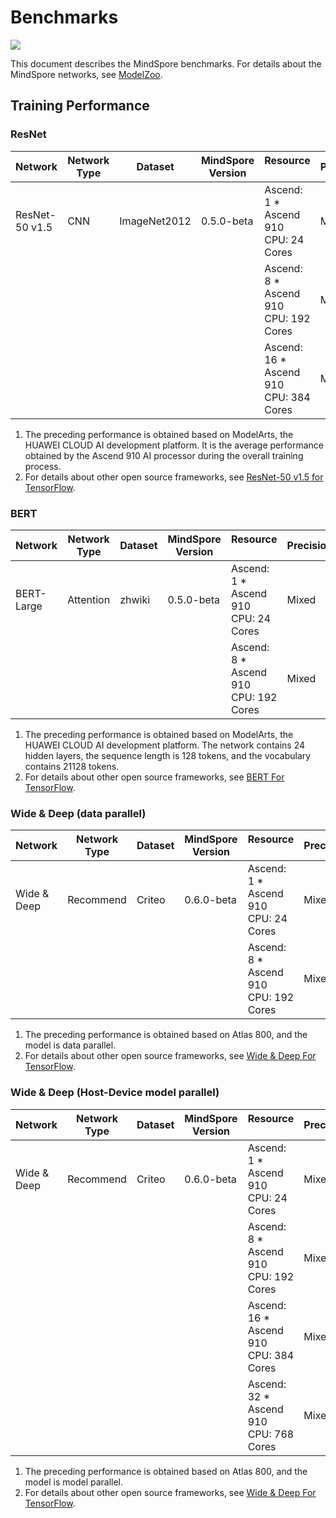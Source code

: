 # Benchmarks

<a href="https://gitee.com/mindspore/docs/blob/r1.11/docs/mindspore/source_en/note/benchmark.md" target="_blank"><img src="https://mindspore-website.obs.cn-north-4.myhuaweicloud.com/website-images/r1.11/resource/_static/logo_source_en.png"></a>

This document describes the MindSpore benchmarks.
For details about the MindSpore networks, see [ModelZoo](https://gitee.com/mindspore/models/blob/r1.11/README.md#).

## Training Performance

### ResNet

| Network | Network Type | Dataset | MindSpore Version | Resource &nbsp; &nbsp; &nbsp; &nbsp; &nbsp; &nbsp; &nbsp; &nbsp; | Precision | Batch Size | Throughput | Speedup |
| --- | --- | --- | --- | --- | --- | --- | --- | --- |
| ResNet-50 v1.5 | CNN | ImageNet2012 | 0.5.0-beta | Ascend: 1 * Ascend 910 </br> CPU: 24 Cores | Mixed | 256 | 2115 images/sec | - |
|  |  |  |  | Ascend: 8 * Ascend 910 </br> CPU: 192 Cores | Mixed | 256 | 16600 images/sec | 0.98 |
|  |  |  |  | Ascend: 16 * Ascend 910 </br> CPU: 384 Cores | Mixed | 256 | 32768 images/sec | 0.96 |

1. The preceding performance is obtained based on ModelArts, the HUAWEI CLOUD AI development platform. It is the average performance obtained by the Ascend 910 AI processor during the overall training process.
2. For details about other open source frameworks, see [ResNet-50 v1.5 for TensorFlow](https://github.com/NVIDIA/DeepLearningExamples/tree/master/TensorFlow/Classification/ConvNets/resnet50v1.5).

### BERT

| Network | Network Type | Dataset | MindSpore Version | Resource &nbsp; &nbsp; &nbsp; &nbsp; &nbsp; &nbsp; &nbsp; &nbsp; | Precision | Batch Size | Throughput |  Speedup |
| --- | --- | --- | --- | --- | --- | --- | --- | --- |
| BERT-Large | Attention | zhwiki | 0.5.0-beta | Ascend: 1 * Ascend 910 </br> CPU: 24 Cores | Mixed | 96 | 269 sentences/sec | - |
|  |  |  |  | Ascend: 8 * Ascend 910 </br> CPU: 192 Cores | Mixed | 96 | 2069 sentences/sec | 0.96 |

1. The preceding performance is obtained based on ModelArts, the HUAWEI CLOUD AI development platform. The network contains 24 hidden layers, the sequence length is 128 tokens, and the vocabulary contains 21128 tokens.
2. For details about other open source frameworks, see [BERT For TensorFlow](https://github.com/NVIDIA/DeepLearningExamples/tree/master/TensorFlow/LanguageModeling/BERT).

### Wide & Deep (data parallel)

| Network | Network Type | Dataset | MindSpore Version | Resource &nbsp; &nbsp; &nbsp; &nbsp; &nbsp; &nbsp; &nbsp; &nbsp; | Precision | Batch Size | Throughput |  Speedup |
| --- | --- | --- | --- | --- | --- | --- | --- | --- |
| Wide & Deep | Recommend | Criteo | 0.6.0-beta | Ascend: 1 * Ascend 910 </br> CPU: 24 Cores | Mixed | 16000 | 796892 samples/sec | - |
|  |  |  |  | Ascend: 8 \* Ascend 910 </br> CPU: 192 Cores | Mixed | 16000*8 | 4872849 samples/sec | 0.76 |

1. The preceding performance is obtained based on Atlas 800, and the model is data parallel.
2. For details about other open source frameworks, see [Wide & Deep For TensorFlow](https://github.com/NVIDIA/DeepLearningExamples/tree/master/TensorFlow/Recommendation/WideAndDeep).

### Wide & Deep (Host-Device model parallel)

| Network | Network Type | Dataset | MindSpore Version | Resource &nbsp; &nbsp; &nbsp; &nbsp; &nbsp; &nbsp; &nbsp; &nbsp; | Precision | Batch Size | Throughput |  Speedup |
| --- | --- | --- | --- | --- | --- | --- | --- | --- |
| Wide & Deep | Recommend | Criteo | 0.6.0-beta | Ascend: 1 * Ascend 910 </br> CPU: 24 Cores | Mixed | 1000 | 68715 samples/sec | - |
|  |  |  |  | Ascend: 8 \* Ascend 910 </br> CPU: 192 Cores | Mixed | 8000*8 | 283830 samples/sec | 0.51 |
|  |  |  |  | Ascend: 16 \* Ascend 910 </br> CPU: 384 Cores | Mixed | 8000*16 | 377848 samples/sec | 0.34 |
|  |  |  |  | Ascend: 32 \* Ascend 910 </br> CPU: 768 Cores | Mixed | 8000*32 | 433423 samples/sec | 0.20 |

1. The preceding performance is obtained based on Atlas 800, and the model is model parallel.
2. For details about other open source frameworks, see [Wide & Deep For TensorFlow](https://github.com/NVIDIA/DeepLearningExamples/tree/master/TensorFlow/Recommendation/WideAndDeep).
